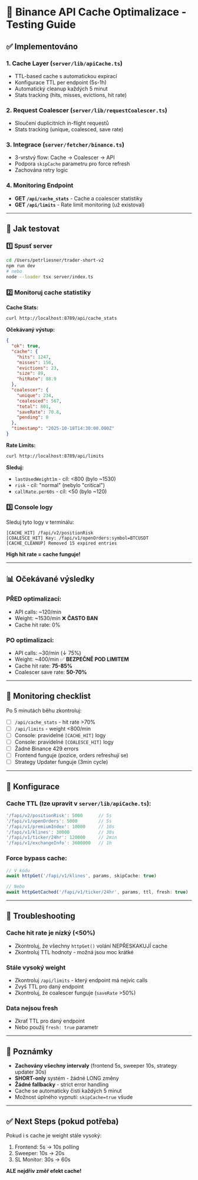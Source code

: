 # 🚀 Binance API Cache Optimalizace - Testing Guide

## ✅ Implementováno

### 1. Cache Layer (`server/lib/apiCache.ts`)
- TTL-based cache s automatickou expirací
- Konfigurace TTL per endpoint (5s-1h)
- Automatický cleanup každých 5 minut
- Stats tracking (hits, misses, evictions, hit rate)

### 2. Request Coalescer (`server/lib/requestCoalescer.ts`)
- Sloučení duplicitních in-flight requestů
- Stats tracking (unique, coalesced, save rate)

### 3. Integrace (`server/fetcher/binance.ts`)
- 3-vrstvý flow: Cache → Coalescer → API
- Podpora `skipCache` parametru pro force refresh
- Zachována retry logic

### 4. Monitoring Endpoint
- **GET `/api/cache_stats`** - Cache a coalescer statistiky
- **GET `/api/limits`** - Rate limit monitoring (už existoval)

---

## 🧪 Jak testovat

### 1️⃣ Spusť server
```bash
cd /Users/petrliesner/trader-short-v2
npm run dev
# nebo
node --loader tsx server/index.ts
```

### 2️⃣ Monitoruj cache statistiky

**Cache Stats:**
```bash
curl http://localhost:8789/api/cache_stats
```

**Očekávaný výstup:**
```json
{
  "ok": true,
  "cache": {
    "hits": 1247,
    "misses": 156,
    "evictions": 23,
    "size": 89,
    "hitRate": 88.9
  },
  "coalescer": {
    "unique": 234,
    "coalesced": 567,
    "total": 801,
    "saveRate": 70.8,
    "pending": 0
  },
  "timestamp": "2025-10-18T14:30:00.000Z"
}
```

**Rate Limits:**
```bash
curl http://localhost:8789/api/limits
```

**Sleduj:**
- `lastUsedWeight1m` - cíl: <800 (bylo ~1530)
- `risk` - cíl: "normal" (nebylo "critical")
- `callRate.per60s` - cíl: <50 (bylo ~120)

### 3️⃣ Console logy

Sleduj tyto logy v terminálu:
```
[CACHE_HIT] /fapi/v2/positionRisk
[COALESCE_HIT] Key: /fapi/v1/openOrders:symbol=BTCUSDT
[CACHE_CLEANUP] Removed 15 expired entries
```

**High hit rate = cache funguje!**

---

## 📊 Očekávané výsledky

### PŘED optimalizací:
- API calls: ~120/min
- Weight: ~1530/min ❌ **ČASTO BAN**
- Cache hit rate: 0%

### PO optimalizaci:
- API calls: ~30/min (↓ 75%)
- Weight: ~400/min ✅ **BEZPEČNĚ POD LIMITEM**
- Cache hit rate: **75-85%**
- Coalescer save rate: **50-70%**

---

## 🎯 Monitoring checklist

Po 5 minutách běhu zkontroluj:

- [ ] `/api/cache_stats` - hit rate >70%
- [ ] `/api/limits` - weight <800/min
- [ ] Console: pravidelné `[CACHE_HIT]` logy
- [ ] Console: pravidelné `[COALESCE_HIT]` logy
- [ ] Žádné Binance 429 errors
- [ ] Frontend funguje (pozice, orders refreshují se)
- [ ] Strategy Updater funguje (3min cycle)

---

## 🔧 Konfigurace

### Cache TTL (lze upravit v `server/lib/apiCache.ts`):

```typescript
'/fapi/v2/positionRisk': 5000      // 5s
'/fapi/v1/openOrders': 5000        // 5s
'/fapi/v1/premiumIndex': 10000     // 10s
'/fapi/v1/klines': 30000           // 30s
'/fapi/v1/ticker/24hr': 120000     // 2min
'/fapi/v1/exchangeInfo': 3600000   // 1h
```

### Force bypass cache:
```typescript
// V kódu
await httpGet('/fapi/v1/klines', params, skipCache: true)

// Nebo
await httpGetCached('/fapi/v1/ticker/24hr', params, ttl, fresh: true)
```

---

## 🐛 Troubleshooting

### Cache hit rate je nízký (<50%)
- Zkontroluj, že všechny `httpGet()` volání NEPŘESKAKUJÍ cache
- Zkontroluj TTL hodnoty - možná jsou moc krátké

### Stále vysoký weight
- Zkontroluj `/api/limits` - který endpoint má nejvíc calls
- Zvyš TTL pro daný endpoint
- Zkontroluj, že coalescer funguje (`saveRate` >50%)

### Data nejsou fresh
- Zkrať TTL pro daný endpoint
- Nebo použij `fresh: true` parametr

---

## 📝 Poznámky

- **Zachovány všechny intervaly** (frontend 5s, sweeper 10s, strategy updater 30s)
- **SHORT-only** systém - žádné LONG změny
- **Žádné fallbacky** - strict error handling
- Cache se automaticky čistí každých 5 minut
- Možnost úplného vypnutí: `skipCache=true` všude

---

## ✅ Next Steps (pokud potřeba)

Pokud i s cache je weight stále vysoký:
1. Frontend: 5s → 10s polling
2. Sweeper: 10s → 20s
3. SL Monitor: 30s → 60s

**ALE nejdřív změř efekt cache!**

